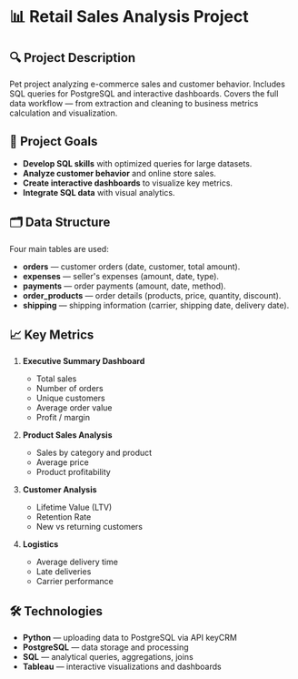 # 📊 Retail Sales Analysis Project

## **🔍 Project Description**
Pet project analyzing e-commerce sales and customer behavior. Includes SQL queries for PostgreSQL and interactive dashboards. Covers the full data workflow — from extraction and cleaning to business metrics calculation and visualization.

## **🎯 Project Goals**
- **Develop SQL skills** with optimized queries for large datasets.
- **Analyze customer behavior** and online store sales.
- **Create interactive dashboards** to visualize key metrics.
- **Integrate SQL data** with visual analytics.

## **🗂 Data Structure**
Four main tables are used:  
- **orders** — customer orders (date, customer, total amount).
- **expenses** — seller's expenses (amount, date, type).  
- **payments** — order payments (amount, date, method).  
- **order_products** — order details (products, price, quantity, discount).  
- **shipping** — shipping information (carrier, shipping date, delivery date).  

## **📈 Key Metrics**
1. **Executive Summary Dashboard**  
   - Total sales  
   - Number of orders  
   - Unique customers  
   - Average order value  
   - Profit / margin  

2. **Product Sales Analysis**  
   - Sales by category and product  
   - Average price  
   - Product profitability  

3. **Customer Analysis**  
   - Lifetime Value (LTV)  
   - Retention Rate  
   - New vs returning customers  

4. **Logistics**  
   - Average delivery time  
   - Late deliveries  
   - Carrier performance  

## **🛠 Technologies**
- **Python** — uploading data to PostgreSQL via API keyCRM
- **PostgreSQL** — data storage and processing  
- **SQL** — analytical queries, aggregations, joins  
- **Tableau** — interactive visualizations and dashboards
